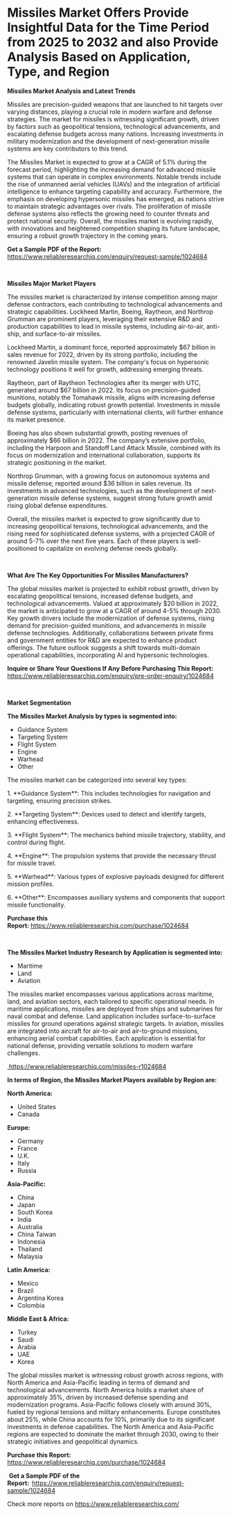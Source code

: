 <p><h1>Missiles Market Offers Provide Insightful Data for the Time Period from 2025 to 2032 and also Provide Analysis Based on Application, Type, and Region</h1></p><p><strong>Missiles Market Analysis and Latest Trends</strong></p>
<p><p>Missiles are precision-guided weapons that are launched to hit targets over varying distances, playing a crucial role in modern warfare and defense strategies. The market for missiles is witnessing significant growth, driven by factors such as geopolitical tensions, technological advancements, and escalating defense budgets across many nations. Increasing investments in military modernization and the development of next-generation missile systems are key contributors to this trend.</p><p>The Missiles Market is expected to grow at a CAGR of 5.1% during the forecast period, highlighting the increasing demand for advanced missile systems that can operate in complex environments. Notable trends include the rise of unmanned aerial vehicles (UAVs) and the integration of artificial intelligence to enhance targeting capability and accuracy. Furthermore, the emphasis on developing hypersonic missiles has emerged, as nations strive to maintain strategic advantages over rivals. The proliferation of missile defense systems also reflects the growing need to counter threats and protect national security. Overall, the missiles market is evolving rapidly, with innovations and heightened competition shaping its future landscape, ensuring a robust growth trajectory in the coming years.</p></p>
<p><strong>Get a Sample PDF of the Report:&nbsp;</strong> <a href="https://www.reliableresearchiq.com/enquiry/request-sample/1024684?utm_campaign=3180&utm_medium=2&utm_source=Github&utm_content=ia&utm_term=07032025&utm_id=missiles">https://www.reliableresearchiq.com/enquiry/request-sample/1024684</a></p>
<p>&nbsp;</p>
<p><strong>Missiles Major Market Players</strong></p>
<p><p>The missiles market is characterized by intense competition among major defense contractors, each contributing to technological advancements and strategic capabilities. Lockheed Martin, Boeing, Raytheon, and Northrop Grumman are prominent players, leveraging their extensive R&D and production capabilities to lead in missile systems, including air-to-air, anti-ship, and surface-to-air missiles.</p><p>Lockheed Martin, a dominant force, reported approximately $67 billion in sales revenue for 2022, driven by its strong portfolio, including the renowned Javelin missile system. The company's focus on hypersonic technology positions it well for growth, addressing emerging threats. </p><p>Raytheon, part of Raytheon Technologies after its merger with UTC, generated around $67 billion in 2022. Its focus on precision-guided munitions, notably the Tomahawk missile, aligns with increasing defense budgets globally, indicating robust growth potential. Investments in missile defense systems, particularly with international clients, will further enhance its market presence.</p><p>Boeing has also shown substantial growth, posting revenues of approximately $66 billion in 2022. The company’s extensive portfolio, including the Harpoon and Standoff Land Attack Missile, combined with its focus on modernization and international collaboration, supports its strategic positioning in the market.</p><p>Northrop Grumman, with a growing focus on autonomous systems and missile defense, reported around $36 billion in sales revenue. Its investments in advanced technologies, such as the development of next-generation missile defense systems, suggest strong future growth amid rising global defense expenditures.</p><p>Overall, the missiles market is expected to grow significantly due to increasing geopolitical tensions, technological advancements, and the rising need for sophisticated defense systems, with a projected CAGR of around 5-7% over the next five years. Each of these players is well-positioned to capitalize on evolving defense needs globally.</p></p>
<p>&nbsp;</p>
<p><strong>What Are The Key Opportunities For Missiles Manufacturers?</strong></p>
<p><p>The global missiles market is projected to exhibit robust growth, driven by escalating geopolitical tensions, increased defense budgets, and technological advancements. Valued at approximately $20 billion in 2022, the market is anticipated to grow at a CAGR of around 4-5% through 2030. Key growth drivers include the modernization of defense systems, rising demand for precision-guided munitions, and advancements in missile defense technologies. Additionally, collaborations between private firms and government entities for R&D are expected to enhance product offerings. The future outlook suggests a shift towards multi-domain operational capabilities, incorporating AI and hypersonic technologies.</p></p>
<p><strong>Inquire or Share Your Questions If Any Before Purchasing This Report:</strong> <a href="https://www.reliableresearchiq.com/enquiry/pre-order-enquiry/1024684?utm_campaign=3180&utm_medium=2&utm_source=Github&utm_content=ia&utm_term=07032025&utm_id=missiles">https://www.reliableresearchiq.com/enquiry/pre-order-enquiry/1024684</a></p>
<p>&nbsp;</p>
<p><strong>Market Segmentation</strong></p>
<p><strong>The Missiles Market Analysis by types is segmented into:</strong></p>
<p><ul><li>Guidance System</li><li>Targeting System</li><li>Flight System</li><li>Engine</li><li>Warhead</li><li>Other</li></ul></p>
<p><p>The missiles market can be categorized into several key types: </p><p>1. **Guidance System**: This includes technologies for navigation and targeting, ensuring precision strikes.</p><p>2. **Targeting System**: Devices used to detect and identify targets, enhancing effectiveness.</p><p>3. **Flight System**: The mechanics behind missile trajectory, stability, and control during flight.</p><p>4. **Engine**: The propulsion systems that provide the necessary thrust for missile travel.</p><p>5. **Warhead**: Various types of explosive payloads designed for different mission profiles.</p><p>6. **Other**: Encompasses auxiliary systems and components that support missile functionality.</p></p>
<p><strong>Purchase this Report:&nbsp;</strong><a href="https://www.reliableresearchiq.com/purchase/1024684?utm_campaign=3180&utm_medium=2&utm_source=Github&utm_content=ia&utm_term=07032025&utm_id=missiles">https://www.reliableresearchiq.com/purchase/1024684</a></p>
<p>&nbsp;</p>
<p><strong>The Missiles Market Industry Research by Application is segmented into:</strong></p>
<p><ul><li>Maritime</li><li>Land</li><li>Aviation</li></ul></p>
<p><p>The missiles market encompasses various applications across maritime, land, and aviation sectors, each tailored to specific operational needs. In maritime applications, missiles are deployed from ships and submarines for naval combat and defense. Land application includes surface-to-surface missiles for ground operations against strategic targets. In aviation, missiles are integrated into aircraft for air-to-air and air-to-ground missions, enhancing aerial combat capabilities. Each application is essential for national defense, providing versatile solutions to modern warfare challenges.</p></p>
<p><a href="https://www.reliableresearchiq.com/missiles-r1024684?utm_campaign=3180&utm_medium=2&utm_source=Github&utm_content=ia&utm_term=07032025&utm_id=missiles">&nbsp;https://www.reliableresearchiq.com/missiles-r1024684</a></p>
<p><strong>In terms of Region, the Missiles Market Players available by Region are:</strong></p>
<p>
    <p> <strong> North America: </strong>
        <ul>
            <li>United States</li>
            <li>Canada</li>
        </ul>
        </p> 
    <p> <strong> Europe: </strong>
        <ul>
            <li>Germany</li>
            <li>France</li>
            <li>U.K.</li>
            <li>Italy</li>
            <li>Russia</li>
        </ul>
        </p> 
    <p> <strong> Asia-Pacific: </strong>
        <ul>
            <li>China</li>
            <li>Japan</li>
            <li>South Korea</li>
            <li>India</li>
            <li>Australia</li>
            <li>China Taiwan</li>
            <li>Indonesia</li>
            <li>Thailand</li>
            <li>Malaysia</li>
        </ul>
        </p> 
    <p> <strong> Latin America: </strong>
        <ul>
            <li>Mexico</li>
            <li>Brazil</li>
            <li>Argentina Korea</li>
            <li>Colombia</li>
        </ul>
        </p> 
    <p> <strong> Middle East & Africa: </strong>
        <ul>
            <li>Turkey</li>
            <li>Saudi</li>
            <li>Arabia</li>
            <li>UAE</li>
            <li>Korea</li>
        </ul>
    </p>
    </p>
<p><p>The global missiles market is witnessing robust growth across regions, with North America and Asia-Pacific leading in terms of demand and technological advancements. North America holds a market share of approximately 35%, driven by increased defense spending and modernization programs. Asia-Pacific follows closely with around 30%, fueled by regional tensions and military enhancements. Europe constitutes about 25%, while China accounts for 10%, primarily due to its significant investments in defense capabilities. The North America and Asia-Pacific regions are expected to dominate the market through 2030, owing to their strategic initiatives and geopolitical dynamics.</p></p>
<p><strong>Purchase this Report: </strong><a href="https://www.reliableresearchiq.com/purchase/1024684?utm_campaign=3180&utm_medium=2&utm_source=Github&utm_content=ia&utm_term=07032025&utm_id=missiles">https://www.reliableresearchiq.com/purchase/1024684</a></p>
<p>&nbsp;<strong>Get a Sample PDF of the Report:&nbsp;&nbsp;</strong><a href="https://www.reliableresearchiq.com/enquiry/request-sample/1024684?utm_campaign=3180&utm_medium=2&utm_source=Github&utm_content=ia&utm_term=07032025&utm_id=missiles">https://www.reliableresearchiq.com/enquiry/request-sample/1024684</a></p>
<p><strong></strong></p>
<p>Check more reports on <a href="https://www.reliableresearchiq.com/?utm_campaign=3180&utm_medium=2&utm_source=Github&utm_content=ia&utm_term=07032025&utm_id=missiles">https://www.reliableresearchiq.com/</a></p>